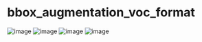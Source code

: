 # bbox_augmentation_voc_format

![image](https://user-images.githubusercontent.com/70372577/161203238-8bf8928f-ffb4-4b36-beb7-90a3cc994abe.png)
![image](https://user-images.githubusercontent.com/70372577/161203396-20ddd3e9-3a5d-42a7-b291-e8fcf20a08e7.png)
![image](https://user-images.githubusercontent.com/70372577/161203266-5292e659-83f0-4ece-8918-22cb3680d2fa.png)
![image](https://user-images.githubusercontent.com/70372577/161203301-636b37b5-f822-4b3e-969b-0ec634a2f2aa.png)
